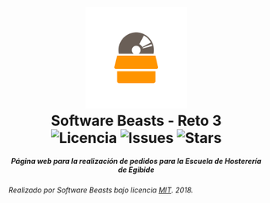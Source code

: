 <h1 align="center">
  <img src="/docs/media/software_beasts_icon_color.png" height="200" width="200" alt="Logo"/>
  <br/>
  Software Beasts - Reto 3
  <br/>
  <img src=https://img.shields.io/github/license/SoftwareBeasts/Reto3.svg alt=Licencia />
  <img src=https://img.shields.io/github/issues/SoftwareBeasts/Reto3.svg alt=Issues />
  <img scr=https://img.shields.io/github/stars/SoftwareBeasts/Reto3.svg alt=Stars />
</h1>
<h5 align="center">Página web para la realización de pedidos para la Escuela de Hosterería de Egibide</h5>

<!--
## ¿Para qué sirve?
Esta página web sirve para que los operarios de la empresa de latas de conservas puedan controlar el autómata de una manera más sencilla e intuitiva que directamente usando el programa base.

## Descarga
Disponemos de un [manual de usuario](/Documentaci%C3%B3n/Manual%20de%20Usuario.pdf) en el que explicamos los pasos a seguir 
para la descarga y el funcionamiento de nuestra página web.

## Documentación
Documentación general del proyecto [aquí](/Documentación/Documentacion.pdf)

| Enlaces específicos |
| ------------- |
| Seguimiento semanal: [Semana 1](/Documentaci%C3%B3n/Seguimiento%20Semana%201%20Software%20Beasts.pdf), [Semana 2](/Documentaci%C3%B3n/Seguimiento%20Semana%202%20Software%20Beasts.pdf), [Semana 3](/Documentaci%C3%B3n/Seguimiento%20Semana%203%20Software%20Beasts.pdf)|
| Reunión con el equipo de ARI [documento](/Documentaci%C3%B3n/Reuni%C3%B3n%20con%20ARI.pdf) |
| Plataforma de planificación que hemos usado de una forma diaria <a href="https://trello.com/b/96znWmkJ/" target="_blank">link a Trello</a>|
| Version 0.0 de Sketch [imagen](/Documentaci%C3%B3n/Sketch%20v0.0.jpg) |
| Github pages [link](https://softwarebeasts.github.io/) |
-->

###### Realizado por Software Beasts bajo licencia [MIT](/LICENSE). 2018.